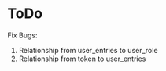 # ToDo

Fix Bugs:
1. Relationship from user_entries to user_role
2. Relationship from token to user_entries